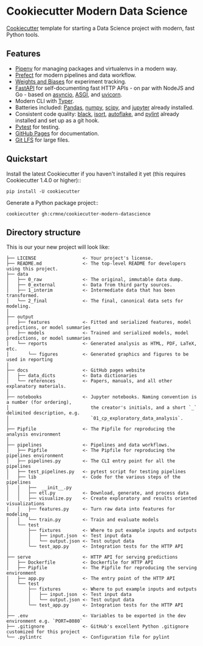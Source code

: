 # Cookiecutter Modern Data Science
[Cookiecutter] template for starting a Data Science project with modern, fast Python tools.

## Features

* [Pipenv] for managing packages and virtualenvs in a modern way.
* [Prefect] for modern pipelines and data workflow.
* [Weights and Biases] for experiment tracking.
* [FastAPI] for self-documenting fast HTTP APIs - on par with NodeJS and Go - based on [asyncio], [ASGI], and [uvicorn].
* Modern CLI with [Typer].
* Batteries included: [Pandas], [numpy], [scipy], and [jupyter] already installed.
* Consistent code quality: [black], [isort], [autoflake], and [pylint] already installed and set up as a git hook.
* [Pytest] for testing.
* [GitHub Pages] for documentation.
* [Git LFS] for large files.

## Quickstart

Install the latest Cookiecutter if you haven't installed it yet (this requires Cookiecutter 1.4.0 or higher)::

    pip install -U cookiecutter

Generate a Python package project::

    cookiecutter gh:crmne/cookiecutter-modern-datascience

## Directory structure

This is our your new project will look like:

    ├── LICENSE                 <- Your project's license.
    ├── README.md               <- The top-level README for developers using this project.
    ├── data
    │   ├── 0_raw               <- The original, immutable data dump.
    │   ├── 0_external          <- Data from third party sources.
    │   ├── 1_interim           <- Intermediate data that has been transformed.
    │   └── 2_final             <- The final, canonical data sets for modeling.
    │
    ├── output
    │   ├── features            <- Fitted and serialized features, model predictions, or model summaries
    │   ├── models              <- Trained and serialized models, model predictions, or model summaries
    │   └── reports             <- Generated analysis as HTML, PDF, LaTeX, etc.
    │       └── figures         <- Generated graphics and figures to be used in reporting
    │
    ├── docs                    <- GitHub pages website
    │   ├── data_dicts          <- Data dictionaries
    │   └── references          <- Papers, manuals, and all other explanatory materials.
    │
    ├── notebooks               <- Jupyter notebooks. Naming convention is a number (for ordering),
    │                              the creator's initials, and a short `_` delimited description, e.g.
    │                              `01_cp_exploratory_data_analysis`.
    │
    ├── Pipfile                 <- The Pipfile for reproducing the analysis environment
    │
    ├── pipelines               <- Pipelines and data workflows.
    │   ├── Pipfile             <- The Pipfile for reproducing the pipelines environment
    │   ├── pipelines.py        <- The CLI entry point for all the pipelines
    │   ├── test_pipelines.py   <- pytest script for testing pipelines
    │   ├── lib                 <- Code for the various steps of the pipelines
    │   │   ├──  __init__.py
    │   │   ├── etl.py          <- Download, generate, and process data
    │   │   ├── visualize.py    <- Create exploratory and results oriented visualizations
    │   │   ├── features.py     <- Turn raw data into features for modeling
    │   │   └── train.py        <- Train and evaluate models
    │   └── test
    │       ├── fixtures        <- Where to put example inputs and outputs
    │       │   ├── input.json  <- Test input data
    │       │   └── output.json <- Test output data
    │       └── test_app.py     <- Integration tests for the HTTP API
    │
    ├── serve                   <- HTTP API for serving predictions
    │   ├── Dockerfile          <- Dockerfile for HTTP API
    │   ├── Pipfile             <- The Pipfile for reproducing the serving environment
    │   ├── app.py              <- The entry point of the HTTP API
    │   └── test
    │       ├── fixtures        <- Where to put example inputs and outputs
    │       │   ├── input.json  <- Test input data
    │       │   └── output.json <- Test output data
    │       └── test_app.py     <- Integration tests for the HTTP API
    │
    ├── .env                    <- Variables to be exported in the dev environment e.g. `PORT=8080`
    ├── .gitignore              <- GitHub's excellent Python .gitignore customized for this project
    └── .pylintrc               <- Configuration file for pylint


[Cookiecutter]: https://github.com/audreyr/cookiecutter
[Pipenv]: https://pipenv.pypa.io/en/latest/
[Prefect]: https://docs.prefect.io/
[Weights and Biases]: https://www.wandb.com/
[FastAPI]: https://fastapi.tiangolo.com/
[asyncio]: https://docs.python.org/3/library/asyncio.html
[ASGI]: https://asgi.readthedocs.io/en/latest/
[uvicorn]: https://www.uvicorn.org/
[Typer]: https://typer.tiangolo.com/
[Pandas]: https://pandas.pydata.org/
[numpy]: https://numpy.org/
[scipy]: https://www.scipy.org/
[jupyter]: https://jupyter.org/
[black]: https://github.com/psf/black
[isort]: https://github.com/timothycrosley/isort
[autoflake]: https://github.com/myint/autoflake
[pylint]: https://www.pylint.org/
[Pytest]: https://docs.pytest.org/en/latest/
[GitHub Pages]: https://pages.github.com/
[Git LFS]: https://git-lfs.github.com/